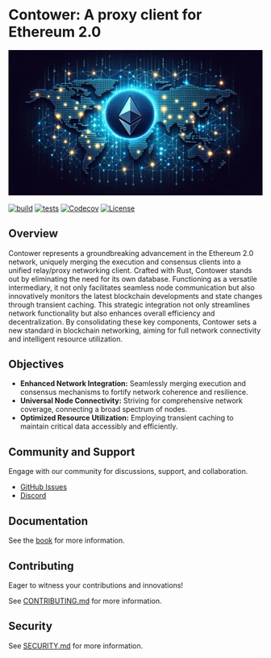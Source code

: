 # Contower: A proxy client for Ethereum 2.0

![Contower Banner](assets/repo_banner.png)

[![build](https://github.com/SanderLoman/ConTower/actions/workflows/build.yml/badge.svg)](https://github.com/SanderLoman/ConTower/actions/workflows/build.yml)
[![tests](https://github.com/SanderLoman/ConTower/actions/workflows/tests.yml/badge.svg)](https://github.com/SanderLoman/ConTower/actions/workflows/tests.yml)
[![Codecov](https://img.shields.io/codecov/c/github/SanderLoman/ConTower?token=JT1850HR9J)](https://app.codecov.io/gh/SanderLoman/ConTower)
[![License](https://img.shields.io/badge/License-Apache_2.0-blue.svg)](https://opensource.org/licenses/Apache-2.0)

## Overview

Contower represents a groundbreaking advancement in the Ethereum 2.0 network, uniquely merging the execution and consensus clients into a unified relay/proxy networking client. Crafted with Rust, Contower stands out by eliminating the need for its own database. Functioning as a versatile intermediary, it not only facilitates seamless node communication but also innovatively monitors the latest blockchain developments and state changes through transient caching. This strategic integration not only streamlines network functionality but also enhances overall efficiency and decentralization. By consolidating these key components, Contower sets a new standard in blockchain networking, aiming for full network connectivity and intelligent resource utilization.

## Objectives

- **Enhanced Network Integration:** Seamlessly merging execution and consensus mechanisms to fortify network coherence and resilience.
- **Universal Node Connectivity:** Striving for comprehensive network coverage, connecting a broad spectrum of nodes.
- **Optimized Resource Utilization:** Employing transient caching to maintain critical data accessibly and efficiently.

## Community and Support

Engage with our community for discussions, support, and collaboration.

- [GitHub Issues](https://github.com/SanderLoman/rust-p2p/issues)
- [Discord](https://discord.gg/vHWpWsjCqx)

## Documentation

See the [book](./book/src/SUMMARY.md) for more information.

## Contributing

Eager to witness your contributions and innovations!

See [CONTRIBUTING.md](CONTRIBUTING.md) for more information.

## Security

See [SECURITY.md](SECURITY.md) for more information.
